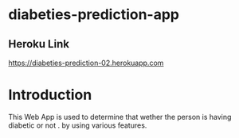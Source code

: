# diabeties-prediction-app

<h2>Heroku Link</h2>

https://diabeties-prediction-02.herokuapp.com

<h1>Introduction</h1>
This Web App is used to determine that wether the person is having diabetic or not . by using various features.


